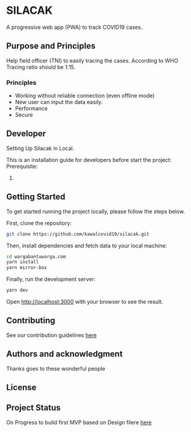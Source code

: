 # SILACAK

A progressive web app (PWA) to track COVID19 cases.

## Purpose and Principles

Help field officer (TNI) to easily tracing the cases. According to WHO Tracing ratio should be 1:15.

### Principles

- Working without reliable connection (even offline mode)
- New user can input the data easily.
- Performance
- Secure

## Developer

Setting Up Silacak in Local.

This is an installation guide for developers before start the project:
Prerequisite:

1.

## Getting Started

To get started running the project locally, please follow the steps below.

First, clone the repository:

```bash
git clone https://github.com/kawalcovid19/silacak.git
```

Then, install dependencies and fetch data to your local machine:

```bash
cd wargabantuwarga.com
yarn install
yarn mirror-box
```

Finally, run the development server:

```bash
yarn dev
```

Open [http://localhost:3000](http://localhost:3000) with your browser to see the result.

## Contributing

See our contribution guidelines [here](contributing.md)

## Authors and acknowledgment

Thanks goes to these wonderful people

## License

## Project Status

On Progress to build first MVP based on Design filere [here](https://www.figma.com/file/a4l6zqfnLyjG9h9Qyj6QsE/Silacak)
